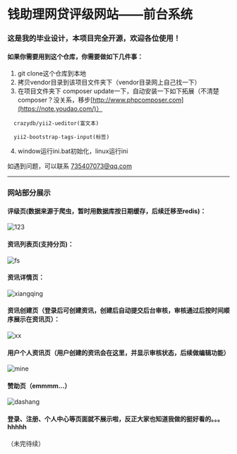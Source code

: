 # 钱助理网贷评级网站——前台系统
### 这是我的毕业设计，本项目完全开源，欢迎各位使用！
#### 如果你需要用到这个仓库，你需要做如下几件事：
1. git clone这个仓库到本地
2. 拷贝vendor目录到该项目文件夹下（vendor目录网上自己找一下）
3. 在项目文件夹下 composer update一下，自动安装一下如下拓展（不清楚composer？没关系，移步[http://www.phpcomposer.com](https://note.youdao.com/)）

```
  crazydb/yii2-ueditor(富文本)

  yii2-bootstrap-tags-input(标签)
```

4. window运行ini.bat初始化，linux运行ini

如遇到问题，可以联系 735407073@qq.com 

---


### 网站部分展示
#### 评级页(数据来源于爬虫，暂时用数据库按日期缓存，后续迁移至redis)：
![123](46AA39E4D4B64CDAA13A313C1C91AF30)

#### 资讯列表页(支持分页)：
![fs](E5B44D1E205E4FFFB6011961C009B558)

#### 资讯详情页：
![xiangqing](5ADC4AC86C664B6FBC46CDEF95D948B4)

#### 资讯创建页（登录后可创建资讯，创建后自动提交后台审核，审核通过后按时间顺序展示在资讯页）：
![xx](74A99F2C1D2D4399BF65671C321058E8)

#### 用户个人资讯页（用户创建的资讯会在这里，并显示审核状态，后续做编辑功能）
![mine](2911FE59B11746E3944536B08C349CBC)

#### 赞助页（emmmm...）
![dashang](ADF433ED8B754656ACAC0683A133C178)

#### 登录、注册、个人中心等页面就不展示啦，反正大家也知道我做的挺好看的。。。hhhhh
（未完待续）